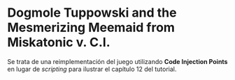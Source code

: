 # Dogmole Tuppowski and the Mesmerizing Meemaid from Miskatonic v. C.I.

Se trata de una reimplementación del juego utilizando **Code Injection Points** en lugar de *scripting* para ilustrar el capítulo 12 del tutorial.

